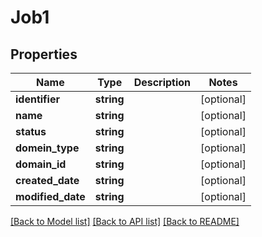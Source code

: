 # Job1

## Properties
Name | Type | Description | Notes
------------ | ------------- | ------------- | -------------
**identifier** | **string** |  | [optional] 
**name** | **string** |  | [optional] 
**status** | **string** |  | [optional] 
**domein_type** | **string** |  | [optional] 
**domain_id** | **string** |  | [optional] 
**created_date** | **string** |  | [optional] 
**modified_date** | **string** |  | [optional] 

[[Back to Model list]](../../README.md#documentation-for-models) [[Back to API list]](../../README.md#documentation-for-api-endpoints) [[Back to README]](../../README.md)

